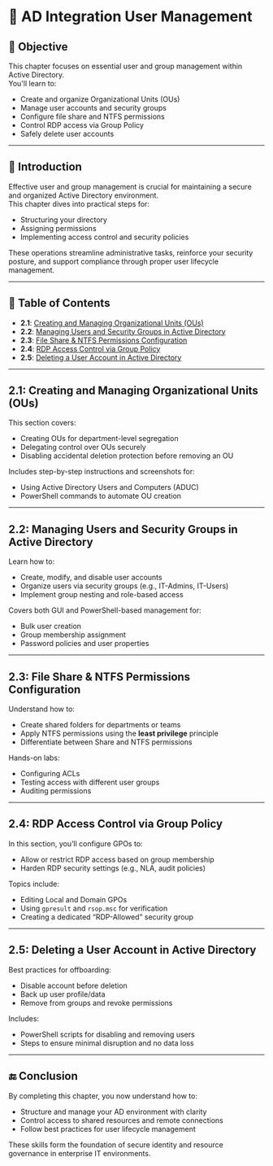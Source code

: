 # 👥 AD Integration User Management

## 🎯 Objective  
This chapter focuses on essential user and group management within Active Directory.  
You'll learn to:
- Create and organize Organizational Units (OUs)
- Manage user accounts and security groups
- Configure file share and NTFS permissions
- Control RDP access via Group Policy
- Safely delete user accounts

---

## 📝 Introduction  
Effective user and group management is crucial for maintaining a secure and organized Active Directory environment.  
This chapter dives into practical steps for:
- Structuring your directory
- Assigning permissions
- Implementing access control and security policies

These operations streamline administrative tasks, reinforce your security posture, and support compliance through proper user lifecycle management.

---

## 📘 Table of Contents  
- **2.1**: [Creating and Managing Organizational Units (OUs)](#21-creating-and-managing-organizational-units-ous)  
- **2.2**: [Managing Users and Security Groups in Active Directory](#22-managing-users-and-security-groups-in-active-directory)  
- **2.3**: [File Share & NTFS Permissions Configuration](#23-file-share--ntfs-permissions-configuration)  
- **2.4**: [RDP Access Control via Group Policy](#24-rdp-access-control-via-group-policy)  
- **2.5**: [Deleting a User Account in Active Directory](#25-deleting-a-user-account-in-active-directory)  

---

## 2.1: Creating and Managing Organizational Units (OUs)  
This section covers:
- Creating OUs for department-level segregation
- Delegating control over OUs securely
- Disabling accidental deletion protection before removing an OU

Includes step-by-step instructions and screenshots for:
- Using Active Directory Users and Computers (ADUC)
- PowerShell commands to automate OU creation

---

## 2.2: Managing Users and Security Groups in Active Directory  
Learn how to:
- Create, modify, and disable user accounts
- Organize users via security groups (e.g., IT-Admins, IT-Users)
- Implement group nesting and role-based access

Covers both GUI and PowerShell-based management for:
- Bulk user creation
- Group membership assignment
- Password policies and user properties

---

## 2.3: File Share & NTFS Permissions Configuration  
Understand how to:
- Create shared folders for departments or teams
- Apply NTFS permissions using the **least privilege** principle
- Differentiate between Share and NTFS permissions

Hands-on labs:
- Configuring ACLs
- Testing access with different user groups
- Auditing permissions

---

## 2.4: RDP Access Control via Group Policy  
In this section, you’ll configure GPOs to:
- Allow or restrict RDP access based on group membership
- Harden RDP security settings (e.g., NLA, audit policies)

Topics include:
- Editing Local and Domain GPOs
- Using `gpresult` and `rsop.msc` for verification
- Creating a dedicated “RDP-Allowed” security group

---

## 2.5: Deleting a User Account in Active Directory  
Best practices for offboarding:
- Disable account before deletion
- Back up user profile/data
- Remove from groups and revoke permissions

Includes:
- PowerShell scripts for disabling and removing users
- Steps to ensure minimal disruption and no data loss

---

## 🔚 Conclusion  
By completing this chapter, you now understand how to:
- Structure and manage your AD environment with clarity
- Control access to shared resources and remote connections
- Follow best practices for user lifecycle management

These skills form the foundation of secure identity and resource governance in enterprise IT environments.

